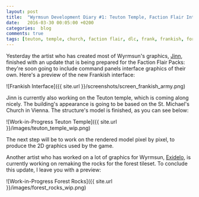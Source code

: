 ```yaml
---
layout: post
title:  "Wyrmsun Development Diary #1: Teuton Temple, Faction Flair Interfaces and New Forest Rocks"
date:   2016-03-30 00:05:00 +0200
categories:  blog
comments: true
tags: [teuton, temple, church, faction flair, dlc, frank, frankish, forest, rocks]
---
```

Yesterday the artist who has created most of Wyrmsun's graphics, [Jinn](http://jinndevil.tumblr.com/), finished with an update that is being prepared for the Faction Flair Packs: they're soon going to include command panels interface graphics of their own. Here's a preview of the new Frankish interface:

![Frankish Interface]({{ site.url }}/screenshots/screen_frankish_army.png)

Jinn is currently also working on the Teuton temple, which is coming along nicely. The building's appearance is going to be based on the St. Michael's Church in Vienna. The structure's model is finished, as you can see below:

![Work-in-Progress Teuton Temple]({{ site.url }}/images/teuton_temple_wip.png)

The next step will be to work on the rendered model pixel by pixel, to produce the 2D graphics used by the game.

Another artist who has worked on a lot of graphics for Wyrmsun, [Exidelo](http://www.pixeljoint.com/p/26118.htm), is currently working on remaking the rocks for the forest tileset. To conclude this update, I leave you with a preview:

![Work-in-Progress Forest Rocks]({{ site.url }}/images/forest_rocks_wip.png)
